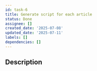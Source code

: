 ```yaml
---
id: task-6
title: Generate script for each article
status: Done
assignee: []
created_date: '2025-07-08'
updated_date: '2025-07-11'
labels: []
dependencies: []
---
```


## Description
